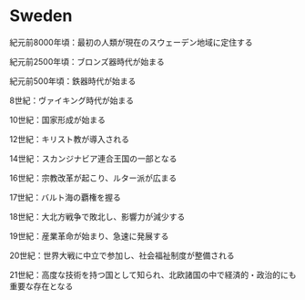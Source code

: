 # Sweden

紀元前8000年頃：最初の人類が現在のスウェーデン地域に定住する

紀元前2500年頃：ブロンズ器時代が始まる

紀元前500年頃：鉄器時代が始まる

8世紀：ヴァイキング時代が始まる

10世紀：国家形成が始まる

12世紀：キリスト教が導入される

14世紀：スカンジナビア連合王国の一部となる

16世紀：宗教改革が起こり、ルター派が広まる

17世紀：バルト海の覇権を握る

18世紀：大北方戦争で敗北し、影響力が減少する

19世紀：産業革命が始まり、急速に発展する

20世紀：世界大戦に中立で参加し、社会福祉制度が整備される

21世紀：高度な技術を持つ国として知られ、北欧諸国の中で経済的・政治的にも重要な存在となる